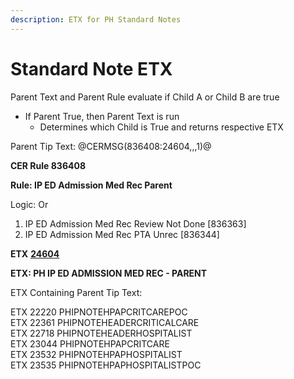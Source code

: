 ```yaml
---
description: ETX for PH Standard Notes
---
```


# Standard Note ETX

Parent Text and Parent Rule evaluate if Child A or Child B are true

* If Parent True, then Parent Text is run
  * Determines which Child is True and returns respective ETX

Parent Tip Text: @CERMSG(836408:24604,,,1)@



**CER Rule 836408**&#x20;

**Rule: IP ED Admission Med Rec Parent**

Logic: Or

1. IP ED Admission Med Rec Review Not Done \[836363]
2. IP ED Admission Med Rec PTA Unrec \[836344]



**ETX** [**24604**](etx-24604.md)

**ETX: PH IP ED ADMISSION MED REC - PARENT**



ETX Containing Parent Tip Text:

ETX 22220 PHIPNOTEHPAPCRITCAREPOC\
ETX 22361 PHIPNOTEHEADERCRITICALCARE\
ETX 22718 PHIPNOTEHEADERHOSPITALIST\
ETX 23044 PHIPNOTEHPAPCRITCARE\
ETX 23532 PHIPNOTEHPAPHOSPITALIST\
ETX 23535 PHIPNOTEHPAPHOSPITALISTPOC
